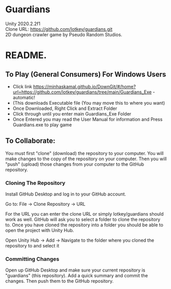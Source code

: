 # Guardians
Unity 2020.2.2f1  
Clone URL: https://github.com/lotkey/guardians.git  
2D dungeon crawler game by Pseudo Random Studios.

# README.

## To Play (General Consumers) For Windows Users

* Click link https://minhaskamal.github.io/DownGit/#/home?url=https://github.com/lotkey/guardians/tree/main/Guardians_Exe - automatic!
* (This downloads Executable file (You may move this to where you want)
* Once Downloaded, Right Click and Extract Folder
* Click through until you enter main Guardians_Exe Folder
* Once Entered you may read the User Manual for information and Press Guardians.exe to play game

## To Collaborate:

You must first "clone" (download) the repository to your computer. You will make changes to the copy of the repository on your computer. Then you will "push" (upload) those changes from your computer to the GitHub repository.

### Cloning The Repository

Install GitHub Desktop and log in to your GitHub account.

Go to:
 File -> Clone Repository -> URL
 
 For the URL you can enter the clone URL or simply lotkey/guardians should work as well. GitHub will ask you to select a folder to clone the repository to. Once you have cloned the repository into a folder you should be able to open the project with Unity Hub.
 
 Open Unity Hub -> Add -> Navigate to the folder where you cloned the repository to and select it
 
 ### Committing Changes
 
 Open up GitHub Desktop and make sure your current repository is "guardians" (this repository). Add a quick summary and commit the changes. Then push them to the GitHub repository.
